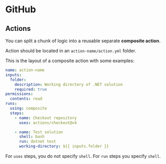 # GitHub

## Actions

You can split a chunk of logic into a reusable separate **composite action**.

Action should be located in an `action-name/action.yml` folder.

This is the layout of a composite action with some examples:

```yml
name: action-name
inputs:
  folder:
    description: Working directory of .NET solution
    required: true
permissions:
  contents: read
runs:
  using: composite
  steps:
    - name: Checkout repository
      uses: actions/checkout@v4

    - name: Test solution
      shell: bash
      run: dotnet test
      working-directory: ${{ inputs.folder }}
```

For `uses` steps, you do not specify `shell`. For `run` steps you specify `shell`.
